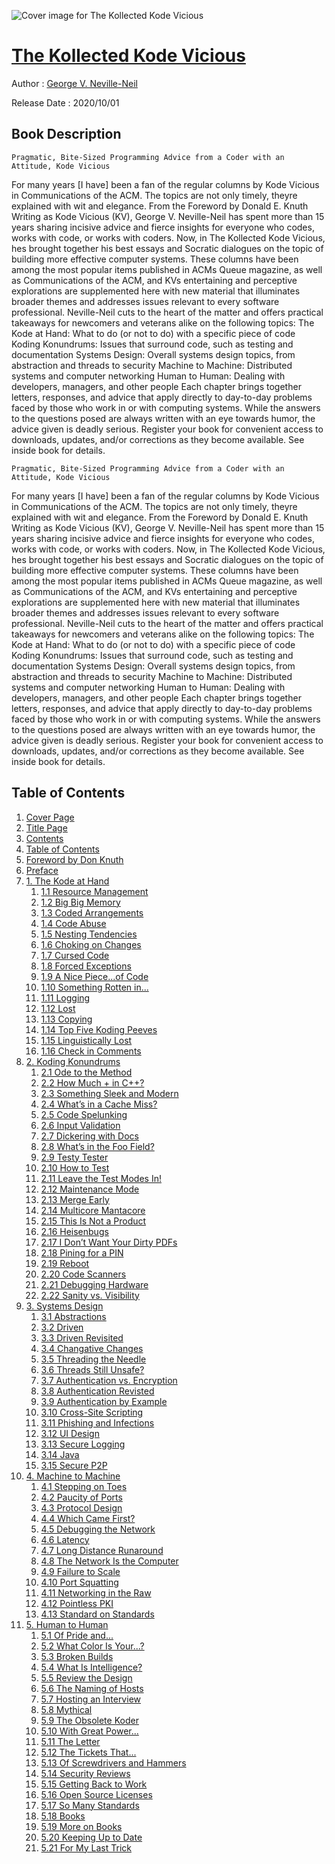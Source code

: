 ![Cover image for The Kollected Kode Vicious](https://imgdetail.ebookreading.net/cover/cover/20200920/EB9780136869955.jpg)

[The Kollected Kode Vicious](https://ebookreading.net/view/book/The+Kollected+Kode+Vicious-EB9780136869955_1.html "The Kollected Kode Vicious")
====================================================================================================================

Author : [George V. Neville-Neil](https://ebookreading.net/search/author/George+V.+Neville-Neil)

Release Date : 2020/10/01

Book Description
-----------------


    
    Pragmatic, Bite-Sized Programming Advice from a Coder with an Attitude, Kode Vicious
For many years [I have] been a fan of the regular columns by Kode Vicious in Communications of the ACM. The topics are not only timely, theyre explained with wit and elegance.
From the Foreword by Donald E. Knuth
Writing as Kode Vicious (KV), George V. Neville-Neil has spent more than 15 years sharing incisive advice and fierce insights for everyone who codes, works with code, or works with coders. Now, in The Kollected Kode Vicious, hes brought together his best essays and Socratic dialogues on the topic of building more effective computer systems. These columns have been among the most popular items published in ACMs Queue magazine, as well as Communications of the ACM, and KVs entertaining and perceptive explorations are supplemented here with new material that illuminates broader themes and addresses issues relevant to every software professional.
Neville-Neil cuts to the heart of the matter and offers practical takeaways for newcomers and veterans alike on the following topics:
The Kode at Hand: What to do (or not to do) with a specific piece of code
Koding Konundrums: Issues that surround code, such as testing and documentation
Systems Design: Overall systems design topics, from abstraction and threads to security
Machine to Machine: Distributed systems and computer networking
Human to Human: Dealing with developers, managers, and other people
Each chapter brings together letters, responses, and advice that apply directly to day-to-day problems faced by those who work in or with computing systems. While the answers to the questions posed are always written with an eye towards humor, the advice given is deadly serious.
Register your book for convenient access to downloads, updates, and/or corrections as they become available. See inside book for details.

  

    
    Pragmatic, Bite-Sized Programming Advice from a Coder with an Attitude, Kode Vicious
For many years [I have] been a fan of the regular columns by Kode Vicious in Communications of the ACM. The topics are not only timely, theyre explained with wit and elegance.
From the Foreword by Donald E. Knuth
Writing as Kode Vicious (KV), George V. Neville-Neil has spent more than 15 years sharing incisive advice and fierce insights for everyone who codes, works with code, or works with coders. Now, in The Kollected Kode Vicious, hes brought together his best essays and Socratic dialogues on the topic of building more effective computer systems. These columns have been among the most popular items published in ACMs Queue magazine, as well as Communications of the ACM, and KVs entertaining and perceptive explorations are supplemented here with new material that illuminates broader themes and addresses issues relevant to every software professional.
Neville-Neil cuts to the heart of the matter and offers practical takeaways for newcomers and veterans alike on the following topics:
The Kode at Hand: What to do (or not to do) with a specific piece of code
Koding Konundrums: Issues that surround code, such as testing and documentation
Systems Design: Overall systems design topics, from abstraction and threads to security
Machine to Machine: Distributed systems and computer networking
Human to Human: Dealing with developers, managers, and other people
Each chapter brings together letters, responses, and advice that apply directly to day-to-day problems faced by those who work in or with computing systems. While the answers to the questions posed are always written with an eye towards humor, the advice given is deadly serious.
Register your book for convenient access to downloads, updates, and/or corrections as they become available. See inside book for details.

  

Table of Contents
-----------------

1. [Cover Page](https://ebookreading.net/view/book/The+Kollected+Kode+Vicious-EB9780136869955_1.html)
1. [Title Page](https://ebookreading.net/view/book/The+Kollected+Kode+Vicious-EB9780136869955_2.html)
1. [Contents](https://ebookreading.net/view/book/The+Kollected+Kode+Vicious-EB9780136869955_3.html#toc)
1. [Table of Contents](https://ebookreading.net/view/book/The+Kollected+Kode+Vicious-EB9780136869955_4.html#toc01)
1. [Foreword by Don Knuth](https://ebookreading.net/view/book/The+Kollected+Kode+Vicious-EB9780136869955_5.html#fore1)
1. [Preface](https://ebookreading.net/view/book/The+Kollected+Kode+Vicious-EB9780136869955_6.html#preface1)
1. [1. The Kode at Hand](https://ebookreading.net/view/book/The+Kollected+Kode+Vicious-EB9780136869955_7.html#ch01)
    1. [1.1 Resource Management](https://ebookreading.net/view/book/The+Kollected+Kode+Vicious-EB9780136869955_7.html#ch01lev1sec1)
    1. [1.2 Big Big Memory](https://ebookreading.net/view/book/The+Kollected+Kode+Vicious-EB9780136869955_7.html#ch01lev1sec2)
    1. [1.3 Coded Arrangements](https://ebookreading.net/view/book/The+Kollected+Kode+Vicious-EB9780136869955_7.html#ch01lev1sec3)
    1. [1.4 Code Abuse](https://ebookreading.net/view/book/The+Kollected+Kode+Vicious-EB9780136869955_7.html#ch01lev1sec4)
    1. [1.5 Nesting Tendencies](https://ebookreading.net/view/book/The+Kollected+Kode+Vicious-EB9780136869955_7.html#ch01lev1sec5)
    1. [1.6 Choking on Changes](https://ebookreading.net/view/book/The+Kollected+Kode+Vicious-EB9780136869955_7.html#ch01lev1sec6)
    1. [1.7 Cursed Code](https://ebookreading.net/view/book/The+Kollected+Kode+Vicious-EB9780136869955_7.html#ch01lev1sec7)
    1. [1.8 Forced Exceptions](https://ebookreading.net/view/book/The+Kollected+Kode+Vicious-EB9780136869955_7.html#ch01lev1sec8)
    1. [1.9 A Nice Piece...of Code](https://ebookreading.net/view/book/The+Kollected+Kode+Vicious-EB9780136869955_7.html#ch01lev1sec9)
    1. [1.10 Something Rotten in...](https://ebookreading.net/view/book/The+Kollected+Kode+Vicious-EB9780136869955_7.html#ch01lev1sec10)
    1. [1.11 Logging](https://ebookreading.net/view/book/The+Kollected+Kode+Vicious-EB9780136869955_7.html#ch01lev1sec11)
    1. [1.12 Lost](https://ebookreading.net/view/book/The+Kollected+Kode+Vicious-EB9780136869955_7.html#ch01lev1sec12)
    1. [1.13 Copying](https://ebookreading.net/view/book/The+Kollected+Kode+Vicious-EB9780136869955_7.html#ch01lev1sec13)
    1. [1.14 Top Five Koding Peeves](https://ebookreading.net/view/book/The+Kollected+Kode+Vicious-EB9780136869955_7.html#ch01lev1sec14)
    1. [1.15 Linguistically Lost](https://ebookreading.net/view/book/The+Kollected+Kode+Vicious-EB9780136869955_7.html#ch01lev1sec15)
    1. [1.16 Check in Comments](https://ebookreading.net/view/book/The+Kollected+Kode+Vicious-EB9780136869955_7.html#ch01lev1sec16)
1. [2. Koding Konundrums](https://ebookreading.net/view/book/The+Kollected+Kode+Vicious-EB9780136869955_8.html#ch02)
    1. [2.1 Ode to the Method](https://ebookreading.net/view/book/The+Kollected+Kode+Vicious-EB9780136869955_8.html#ch02lev1sec1)
    1. [2.2 How Much + in C++?](https://ebookreading.net/view/book/The+Kollected+Kode+Vicious-EB9780136869955_8.html#ch02lev1sec2)
    1. [2.3 Something Sleek and Modern](https://ebookreading.net/view/book/The+Kollected+Kode+Vicious-EB9780136869955_8.html#ch02lev1sec3)
    1. [2.4 What’s in a Cache Miss?](https://ebookreading.net/view/book/The+Kollected+Kode+Vicious-EB9780136869955_8.html#ch02lev1sec4)
    1. [2.5 Code Spelunking](https://ebookreading.net/view/book/The+Kollected+Kode+Vicious-EB9780136869955_8.html#ch02lev1sec5)
    1. [2.6 Input Validation](https://ebookreading.net/view/book/The+Kollected+Kode+Vicious-EB9780136869955_8.html#ch02lev1sec6)
    1. [2.7 Dickering with Docs](https://ebookreading.net/view/book/The+Kollected+Kode+Vicious-EB9780136869955_8.html#ch02lev1sec7)
    1. [2.8 What’s in the Foo Field?](https://ebookreading.net/view/book/The+Kollected+Kode+Vicious-EB9780136869955_8.html#ch02lev1sec8)
    1. [2.9 Testy Tester](https://ebookreading.net/view/book/The+Kollected+Kode+Vicious-EB9780136869955_8.html#ch02lev1sec9)
    1. [2.10 How to Test](https://ebookreading.net/view/book/The+Kollected+Kode+Vicious-EB9780136869955_8.html#ch02lev1sec10)
    1. [2.11 Leave the Test Modes In!](https://ebookreading.net/view/book/The+Kollected+Kode+Vicious-EB9780136869955_8.html#ch02lev1sec11)
    1. [2.12 Maintenance Mode](https://ebookreading.net/view/book/The+Kollected+Kode+Vicious-EB9780136869955_8.html#ch02lev1sec12)
    1. [2.13 Merge Early](https://ebookreading.net/view/book/The+Kollected+Kode+Vicious-EB9780136869955_8.html#ch02lev1sec13)
    1. [2.14 Multicore Mantacore](https://ebookreading.net/view/book/The+Kollected+Kode+Vicious-EB9780136869955_8.html#ch02lev1sec14)
    1. [2.15 This Is Not a Product](https://ebookreading.net/view/book/The+Kollected+Kode+Vicious-EB9780136869955_8.html#ch02lev1sec15)
    1. [2.16 Heisenbugs](https://ebookreading.net/view/book/The+Kollected+Kode+Vicious-EB9780136869955_8.html#ch02lev1sec16)
    1. [2.17 I Don’t Want Your Dirty PDFs](https://ebookreading.net/view/book/The+Kollected+Kode+Vicious-EB9780136869955_8.html#ch02lev1sec17)
    1. [2.18 Pining for a PIN](https://ebookreading.net/view/book/The+Kollected+Kode+Vicious-EB9780136869955_8.html#ch02lev1sec18)
    1. [2.19 Reboot](https://ebookreading.net/view/book/The+Kollected+Kode+Vicious-EB9780136869955_8.html#ch02lev1sec19)
    1. [2.20 Code Scanners](https://ebookreading.net/view/book/The+Kollected+Kode+Vicious-EB9780136869955_8.html#ch02lev1sec20)
    1. [2.21 Debugging Hardware](https://ebookreading.net/view/book/The+Kollected+Kode+Vicious-EB9780136869955_8.html#ch02lev1sec21)
    1. [2.22 Sanity vs. Visibility](https://ebookreading.net/view/book/The+Kollected+Kode+Vicious-EB9780136869955_8.html#ch02lev1sec22)
1. [3. Systems Design](https://ebookreading.net/view/book/The+Kollected+Kode+Vicious-EB9780136869955_9.html#ch03)
    1. [3.1 Abstractions](https://ebookreading.net/view/book/The+Kollected+Kode+Vicious-EB9780136869955_9.html#ch03lev1sec1)
    1. [3.2 Driven](https://ebookreading.net/view/book/The+Kollected+Kode+Vicious-EB9780136869955_9.html#ch03lev1sec2)
    1. [3.3 Driven Revisited](https://ebookreading.net/view/book/The+Kollected+Kode+Vicious-EB9780136869955_9.html#ch03lev1sec3)
    1. [3.4 Changative Changes](https://ebookreading.net/view/book/The+Kollected+Kode+Vicious-EB9780136869955_9.html#ch03lev1sec4)
    1. [3.5 Threading the Needle](https://ebookreading.net/view/book/The+Kollected+Kode+Vicious-EB9780136869955_9.html#ch03lev1sec5)
    1. [3.6 Threads Still Unsafe?](https://ebookreading.net/view/book/The+Kollected+Kode+Vicious-EB9780136869955_9.html#ch03lev1sec6)
    1. [3.7 Authentication vs. Encryption](https://ebookreading.net/view/book/The+Kollected+Kode+Vicious-EB9780136869955_9.html#ch03lev1sec7)
    1. [3.8 Authentication Revisted](https://ebookreading.net/view/book/The+Kollected+Kode+Vicious-EB9780136869955_9.html#ch03lev1sec8)
    1. [3.9 Authentication by Example](https://ebookreading.net/view/book/The+Kollected+Kode+Vicious-EB9780136869955_9.html#ch03lev1sec9)
    1. [3.10 Cross-Site Scripting](https://ebookreading.net/view/book/The+Kollected+Kode+Vicious-EB9780136869955_9.html#ch03lev1sec10)
    1. [3.11 Phishing and Infections](https://ebookreading.net/view/book/The+Kollected+Kode+Vicious-EB9780136869955_9.html#ch03lev1sec11)
    1. [3.12 UI Design](https://ebookreading.net/view/book/The+Kollected+Kode+Vicious-EB9780136869955_9.html#ch03lev1sec12)
    1. [3.13 Secure Logging](https://ebookreading.net/view/book/The+Kollected+Kode+Vicious-EB9780136869955_9.html#ch03lev1sec13)
    1. [3.14 Java](https://ebookreading.net/view/book/The+Kollected+Kode+Vicious-EB9780136869955_9.html#ch03lev1sec14)
    1. [3.15 Secure P2P](https://ebookreading.net/view/book/The+Kollected+Kode+Vicious-EB9780136869955_9.html#ch03lev1sec15)
1. [4. Machine to Machine](https://ebookreading.net/view/book/The+Kollected+Kode+Vicious-EB9780136869955_10.html#ch04)
    1. [4.1 Stepping on Toes](https://ebookreading.net/view/book/The+Kollected+Kode+Vicious-EB9780136869955_10.html#ch04lev1sec1)
    1. [4.2 Paucity of Ports](https://ebookreading.net/view/book/The+Kollected+Kode+Vicious-EB9780136869955_10.html#ch04lev1sec2)
    1. [4.3 Protocol Design](https://ebookreading.net/view/book/The+Kollected+Kode+Vicious-EB9780136869955_10.html#ch04lev1sec3)
    1. [4.4 Which Came First?](https://ebookreading.net/view/book/The+Kollected+Kode+Vicious-EB9780136869955_10.html#ch04lev1sec4)
    1. [4.5 Debugging the Network](https://ebookreading.net/view/book/The+Kollected+Kode+Vicious-EB9780136869955_10.html#ch04lev1sec5)
    1. [4.6 Latency](https://ebookreading.net/view/book/The+Kollected+Kode+Vicious-EB9780136869955_10.html#ch04lev1sec6)
    1. [4.7 Long Distance Runaround](https://ebookreading.net/view/book/The+Kollected+Kode+Vicious-EB9780136869955_10.html#ch04lev1sec7)
    1. [4.8 The Network Is the Computer](https://ebookreading.net/view/book/The+Kollected+Kode+Vicious-EB9780136869955_10.html#ch04lev1sec8)
    1. [4.9 Failure to Scale](https://ebookreading.net/view/book/The+Kollected+Kode+Vicious-EB9780136869955_10.html#ch04lev1sec9)
    1. [4.10 Port Squatting](https://ebookreading.net/view/book/The+Kollected+Kode+Vicious-EB9780136869955_10.html#ch04lev1sec10)
    1. [4.11 Networking in the Raw](https://ebookreading.net/view/book/The+Kollected+Kode+Vicious-EB9780136869955_10.html#ch04lev1sec11)
    1. [4.12 Pointless PKI](https://ebookreading.net/view/book/The+Kollected+Kode+Vicious-EB9780136869955_10.html#ch04lev1sec12)
    1. [4.13 Standard on Standards](https://ebookreading.net/view/book/The+Kollected+Kode+Vicious-EB9780136869955_10.html#ch04lev1sec13)
1. [5. Human to Human](https://ebookreading.net/view/book/The+Kollected+Kode+Vicious-EB9780136869955_11.html#ch05)
    1. [5.1 Of Pride and...](https://ebookreading.net/view/book/The+Kollected+Kode+Vicious-EB9780136869955_11.html#ch05lev1sec1)
    1. [5.2 What Color Is Your...?](https://ebookreading.net/view/book/The+Kollected+Kode+Vicious-EB9780136869955_11.html#ch05lev1sec2)
    1. [5.3 Broken Builds](https://ebookreading.net/view/book/The+Kollected+Kode+Vicious-EB9780136869955_11.html#ch05lev1sec3)
    1. [5.4 What Is Intelligence?](https://ebookreading.net/view/book/The+Kollected+Kode+Vicious-EB9780136869955_11.html#ch05lev1sec4)
    1. [5.5 Review the Design](https://ebookreading.net/view/book/The+Kollected+Kode+Vicious-EB9780136869955_11.html#ch05lev1sec5)
    1. [5.6 The Naming of Hosts](https://ebookreading.net/view/book/The+Kollected+Kode+Vicious-EB9780136869955_11.html#ch05lev1sec6)
    1. [5.7 Hosting an Interview](https://ebookreading.net/view/book/The+Kollected+Kode+Vicious-EB9780136869955_11.html#ch05lev1sec7)
    1. [5.8 Mythical](https://ebookreading.net/view/book/The+Kollected+Kode+Vicious-EB9780136869955_11.html#ch05lev1sec8)
    1. [5.9 The Obsolete Koder](https://ebookreading.net/view/book/The+Kollected+Kode+Vicious-EB9780136869955_11.html#ch05lev1sec9)
    1. [5.10 With Great Power...](https://ebookreading.net/view/book/The+Kollected+Kode+Vicious-EB9780136869955_11.html#ch05lev1sec10)
    1. [5.11 The Letter](https://ebookreading.net/view/book/The+Kollected+Kode+Vicious-EB9780136869955_11.html#ch05lev1sec11)
    1. [5.12 The Tickets That...](https://ebookreading.net/view/book/The+Kollected+Kode+Vicious-EB9780136869955_11.html#ch05lev1sec12)
    1. [5.13 Of Screwdrivers and Hammers](https://ebookreading.net/view/book/The+Kollected+Kode+Vicious-EB9780136869955_11.html#ch05lev1sec13)
    1. [5.14 Security Reviews](https://ebookreading.net/view/book/The+Kollected+Kode+Vicious-EB9780136869955_11.html#ch05lev1sec14)
    1. [5.15 Getting Back to Work](https://ebookreading.net/view/book/The+Kollected+Kode+Vicious-EB9780136869955_11.html#ch05lev1sec15)
    1. [5.16 Open Source Licenses](https://ebookreading.net/view/book/The+Kollected+Kode+Vicious-EB9780136869955_11.html#ch05lev1sec16)
    1. [5.17 So Many Standards](https://ebookreading.net/view/book/The+Kollected+Kode+Vicious-EB9780136869955_11.html#ch05lev1sec17)
    1. [5.18 Books](https://ebookreading.net/view/book/The+Kollected+Kode+Vicious-EB9780136869955_11.html#ch05lev1sec18)
    1. [5.19 More on Books](https://ebookreading.net/view/book/The+Kollected+Kode+Vicious-EB9780136869955_11.html#ch05lev1sec19)
    1. [5.20 Keeping Up to Date](https://ebookreading.net/view/book/The+Kollected+Kode+Vicious-EB9780136869955_11.html#ch05lev1sec20)
    1. [5.21 For My Last Trick](https://ebookreading.net/view/book/The+Kollected+Kode+Vicious-EB9780136869955_11.html#ch05lev1sec21)
